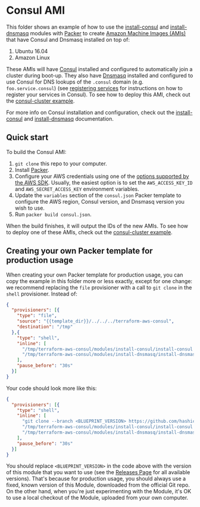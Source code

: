 # Consul AMI

This folder shows an example of how to use the [install-consul](/modules/install-consul) and 
[install-dnsmasq](/modules/install-dnsmasq) modules with [Packer](https://www.packer.io/) to create [Amazon Machine 
Images (AMIs)](http://docs.aws.amazon.com/AWSEC2/latest/UserGuide/AMIs.html) that have Consul and Dnsmasq installed on 
top of:
 
1. Ubuntu 16.04
1. Amazon Linux

These AMIs will have [Consul](https://www.consul.io/) installed and configured to automatically join a cluster during 
boot-up. They also have [Dnsmasq](http://www.thekelleys.org.uk/dnsmasq/doc.html) installed and configured to use 
Consul for DNS lookups of the `.consul` domain (e.g. `foo.service.consul`) (see [registering 
services](https://www.consul.io/intro/getting-started/services.html) for instructions on how to register your services
in Consul). To see how to deploy this AMI, check out the [consul-cluster example](/examples/consul-cluster). 

For more info on Consul installation and configuration, check out the 
[install-consul](/modules/install-consul) and [install-dnsmasq](/modules/install-dnsmasq) documentation.



## Quick start

To build the Consul AMI:

1. `git clone` this repo to your computer.
1. Install [Packer](https://www.packer.io/).
1. Configure your AWS credentials using one of the [options supported by the AWS 
   SDK](http://docs.aws.amazon.com/sdk-for-java/v1/developer-guide/credentials.html). Usually, the easiest option is to
   set the `AWS_ACCESS_KEY_ID` and `AWS_SECRET_ACCESS_KEY` environment variables.
1. Update the `variables` section of the `consul.json` Packer template to configure the AWS region, Consul version, and 
   Dnsmasq version you wish to use.
1. Run `packer build consul.json`.

When the build finishes, it will output the IDs of the new AMIs. To see how to deploy one of these AMIs, check out the 
[consul-cluster example](/examples/consul-cluster).




## Creating your own Packer template for production usage

When creating your own Packer template for production usage, you can copy the example in this folder more or less 
exactly, except for one change: we recommend replacing the `file` provisioner with a call to `git clone` in the `shell` 
provisioner. Instead of:

```json
{
  "provisioners": [{
    "type": "file",
    "source": "{{template_dir}}/../../../terraform-aws-consul",
    "destination": "/tmp"
  },{
    "type": "shell",
    "inline": [
      "/tmp/terraform-aws-consul/modules/install-consul/install-consul --version {{user `consul_version`}}",
      "/tmp/terraform-aws-consul/modules/install-dnsmasq/install-dnsmasq"
    ],
    "pause_before": "30s"
  }]
}
```

Your code should look more like this:

```json
{
  "provisioners": [{
    "type": "shell",
    "inline": [
      "git clone --branch <BLUEPRINT_VERSION> https://github.com/hashicorp/terraform-aws-consul.git /tmp/terraform-aws-consul",
      "/tmp/terraform-aws-consul/modules/install-consul/install-consul --version {{user `consul_version`}}",
      "/tmp/terraform-aws-consul/modules/install-dnsmasq/install-dnsmasq"
    ],
    "pause_before": "30s"
  }]
}
```

You should replace `<BLUEPRINT_VERSION>` in the code above with the version of this module that you want to use (see
the [Releases Page](../../releases) for all available versions). That's because for production usage, you should always
use a fixed, known version of this Module, downloaded from the official Git repo. On the other hand, when you're 
just experimenting with the Module, it's OK to use a local checkout of the Module, uploaded from your own 
computer.